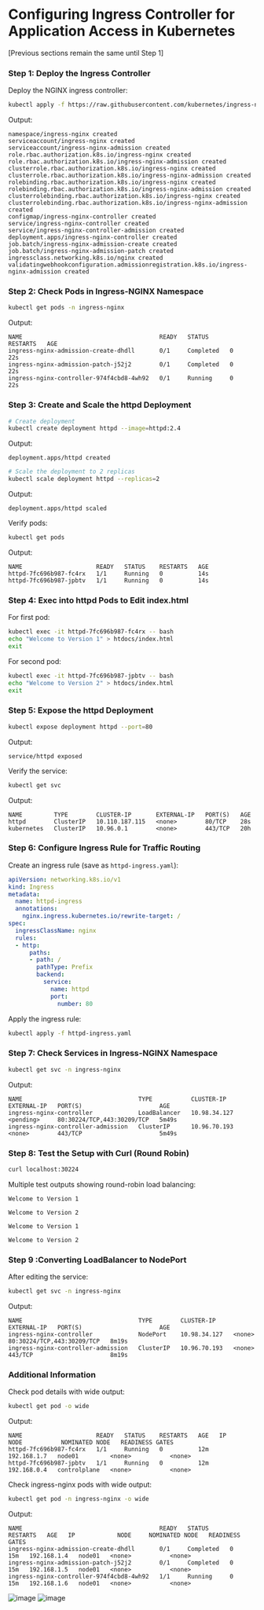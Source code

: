 # Configuring Ingress Controller for Application Access in Kubernetes

[Previous sections remain the same until Step 1]

### Step 1: Deploy the Ingress Controller
Deploy the NGINX ingress controller:

```bash
kubectl apply -f https://raw.githubusercontent.com/kubernetes/ingress-nginx/main/deploy/static/provider/cloud/deploy.yaml
```

Output:
```
namespace/ingress-nginx created
serviceaccount/ingress-nginx created
serviceaccount/ingress-nginx-admission created
role.rbac.authorization.k8s.io/ingress-nginx created
role.rbac.authorization.k8s.io/ingress-nginx-admission created
clusterrole.rbac.authorization.k8s.io/ingress-nginx created
clusterrole.rbac.authorization.k8s.io/ingress-nginx-admission created
rolebinding.rbac.authorization.k8s.io/ingress-nginx created
rolebinding.rbac.authorization.k8s.io/ingress-nginx-admission created
clusterrolebinding.rbac.authorization.k8s.io/ingress-nginx created
clusterrolebinding.rbac.authorization.k8s.io/ingress-nginx-admission created
configmap/ingress-nginx-controller created
service/ingress-nginx-controller created
service/ingress-nginx-controller-admission created
deployment.apps/ingress-nginx-controller created
job.batch/ingress-nginx-admission-create created
job.batch/ingress-nginx-admission-patch created
ingressclass.networking.k8s.io/nginx created
validatingwebhookconfiguration.admissionregistration.k8s.io/ingress-nginx-admission created
```

### Step 2: Check Pods in Ingress-NGINX Namespace
```bash
kubectl get pods -n ingress-nginx
```

Output:
```
NAME                                       READY   STATUS      RESTARTS   AGE
ingress-nginx-admission-create-dhdll       0/1     Completed   0          22s
ingress-nginx-admission-patch-j52j2        0/1     Completed   0          22s
ingress-nginx-controller-974f4cbd8-4wh92   0/1     Running     0          22s
```

### Step 3: Create and Scale the httpd Deployment
```bash
# Create deployment
kubectl create deployment httpd --image=httpd:2.4
```
Output:
```
deployment.apps/httpd created
```

```bash
# Scale the deployment to 2 replicas
kubectl scale deployment httpd --replicas=2
```
Output:
```
deployment.apps/httpd scaled
```

Verify pods:
```bash
kubectl get pods
```
Output:
```
NAME                     READY   STATUS    RESTARTS   AGE
httpd-7fc696b987-fc4rx   1/1     Running   0          14s
httpd-7fc696b987-jpbtv   1/1     Running   0          14s
```

### Step 4: Exec into httpd Pods to Edit index.html
For first pod:
```bash
kubectl exec -it httpd-7fc696b987-fc4rx -- bash
echo "Welcome to Version 1" > htdocs/index.html
exit
```

For second pod:
```bash
kubectl exec -it httpd-7fc696b987-jpbtv -- bash
echo "Welcome to Version 2" > htdocs/index.html
exit
```

### Step 5: Expose the httpd Deployment
```bash
kubectl expose deployment httpd --port=80
```
Output:
```
service/httpd exposed
```

Verify the service:
```bash
kubectl get svc
```
Output:
```
NAME         TYPE        CLUSTER-IP       EXTERNAL-IP   PORT(S)   AGE
httpd        ClusterIP   10.110.187.115   <none>        80/TCP    28s
kubernetes   ClusterIP   10.96.0.1        <none>        443/TCP   20h
```
### Step 6: Configure Ingress Rule for Traffic Routing
Create an ingress rule (save as `httpd-ingress.yaml`):

```yaml
apiVersion: networking.k8s.io/v1
kind: Ingress
metadata:
  name: httpd-ingress
  annotations:
    nginx.ingress.kubernetes.io/rewrite-target: /
spec:
  ingressClassName: nginx
  rules:
  - http:
      paths:
      - path: /
        pathType: Prefix
        backend:
          service:
            name: httpd
            port:
              number: 80
```

Apply the ingress rule:
```bash
kubectl apply -f httpd-ingress.yaml
```


### Step 7: Check Services in Ingress-NGINX Namespace
```bash
kubectl get svc -n ingress-nginx
```
Output:
```
NAME                                 TYPE           CLUSTER-IP     EXTERNAL-IP   PORT(S)                      AGE
ingress-nginx-controller             LoadBalancer   10.98.34.127   <pending>     80:30224/TCP,443:30209/TCP   5m49s
ingress-nginx-controller-admission   ClusterIP      10.96.70.193   <none>        443/TCP                      5m49s
```

### Step 8: Test the Setup with Curl (Round Robin)
```bash
curl localhost:30224
```
Multiple test outputs showing round-robin load balancing:
```
Welcome to Version 1
```
```
Welcome to Version 2
```
```
Welcome to Version 1
```
```
Welcome to Version 2
```

### Step 9 :Converting LoadBalancer to NodePort

After editing the service:
```bash
kubectl get svc -n ingress-nginx
```
Output:
```
NAME                                 TYPE        CLUSTER-IP     EXTERNAL-IP   PORT(S)                      AGE
ingress-nginx-controller             NodePort    10.98.34.127   <none>        80:30224/TCP,443:30209/TCP   8m19s
ingress-nginx-controller-admission   ClusterIP   10.96.70.193   <none>        443/TCP                      8m19s
```

### Additional Information
Check pod details with wide output:
```bash
kubectl get pod -o wide
```
Output:
```
NAME                     READY   STATUS    RESTARTS   AGE   IP            NODE           NOMINATED NODE   READINESS GATES
httpd-7fc696b987-fc4rx   1/1     Running   0          12m   192.168.1.7   node01         <none>           <none>
httpd-7fc696b987-jpbtv   1/1     Running   0          12m   192.168.0.4   controlplane   <none>           <none>
```

Check ingress-nginx pods with wide output:
```bash
kubectl get pod -n ingress-nginx -o wide
```
Output:
```
NAME                                       READY   STATUS      RESTARTS   AGE   IP            NODE     NOMINATED NODE   READINESS GATES
ingress-nginx-admission-create-dhdll       0/1     Completed   0          15m   192.168.1.4   node01   <none>           <none>
ingress-nginx-admission-patch-j52j2        0/1     Completed   0          15m   192.168.1.5   node01   <none>           <none>
ingress-nginx-controller-974f4cbd8-4wh92   1/1     Running     0          15m   192.168.1.6   node01   <none>           <none>
```
![image](https://github.com/user-attachments/assets/46f89465-b7b9-481d-acd1-d3f28ae9f95b)
![image](https://github.com/user-attachments/assets/ca195c14-23ad-45fa-84e8-755968598e75)


